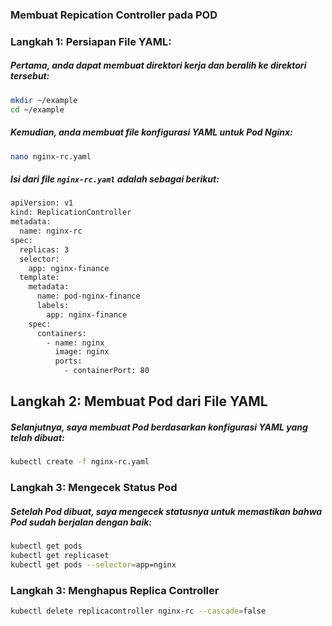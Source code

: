 ### Membuat Repication Controller pada POD

### Langkah 1: Persiapan File YAML:

##### Pertama, anda dapat membuat direktori kerja dan beralih ke direktori tersebut:

```sh
mkdir ~/example
cd ~/example
``` 

##### Kemudian, anda membuat file konfigurasi YAML untuk Pod Nginx:

```sh
nano nginx-rc.yaml
``` 

##### Isi dari file `nginx-rc.yaml` adalah sebagai berikut:

```sh
apiVersion: v1
kind: ReplicationController
metadata:
  name: nginx-rc
spec:
  replicas: 3
  selector:
    app: nginx-finance
  template:
    metadata:
      name: pod-nginx-finance
      labels:
        app: nginx-finance
    spec:
      containers:
        - name: nginx
          image: nginx
          ports:
            - containerPort: 80
```

## Langkah 2: Membuat Pod dari File YAML

##### Selanjutnya, saya membuat Pod berdasarkan konfigurasi YAML yang telah dibuat:

```sh
kubectl create -f nginx-rc.yaml
``` 

### Langkah 3: Mengecek Status Pod

##### Setelah Pod dibuat, saya mengecek statusnya untuk memastikan bahwa Pod sudah berjalan dengan baik:

```sh
kubectl get pods
kubectl get replicaset 
kubectl get pods --selector=app=nginx
``` 

### Langkah 3: Menghapus Replica Controller 

```sh
kubectl delete replicacontroller nginx-rc --cascade=false
``` 